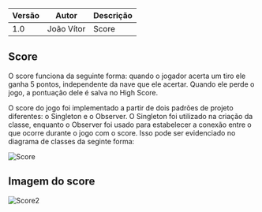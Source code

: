 |Versão|Autor|Descrição|
|------|-----|---------|
|1.0|João Vítor|Score|

## Score

O score funciona da seguinte forma: quando o jogador acerta um tiro ele ganha 5 pontos, independente da nave que ele acertar. Quando ele perde o jogo, a pontuação dele é salva no High Score.

O score do jogo foi implementado a partir de dois padrões de projeto diferentes: o Singleton e o Observer.
O Singleton foi utilizado na criação da classe, enquanto o Observer foi usado para estabelecer a conexão entre o que ocorre durante o jogo com o score. Isso pode ser evidenciado no diagrama de classes da seginte forma:

![Score](https://i.imgur.com/BlyBKXO.jpg)

## Imagem do score

![Score2](https://i.imgur.com/UAGCfjp.jpg)
